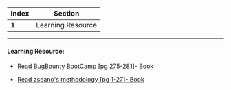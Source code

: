 Index | Section
---   | ---
**1** | Learning Resource

---

#### Learning Resource:

  * [Read BugBounty BootCamp [pg 275-281]- Book](https://www.amazon.in/Bug-Bounty-Bootcamp-Reporting-Vulnerabilities-ebook/dp/B08YK368Y3)

  * [Read zseano's methodology [pg 1-27]- Book](https://www.bugbountyhunter.com/methodology/)
